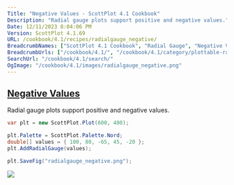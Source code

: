 ```yaml
---
Title: "Negative Values - ScottPlot 4.1 Cookbook"
Description: "Radial gauge plots support positive and negative values."
Date: 12/11/2023 8:04:06 PM
Version: ScottPlot 4.1.69
URL: /cookbook/4.1/recipes/radialgauge_negative/
BreadcrumbNames: ["ScottPlot 4.1 Cookbook", "Radial Gauge", "Negative Values"]
BreadcrumbUrls: ["/cookbook/4.1/", "/cookbook/4.1/category/plottable-radialgauge", "/cookbook/4.1/recipes/radialgauge_negative/"]
SearchUrl: "/cookbook/4.1/search/"
OgImage: "/cookbook/4.1/images/radialgauge_negative.png"
---
```


<h2><a href='/cookbook/4.1/recipes/radialgauge_negative/'>Negative Values</a></h2>

Radial gauge plots support positive and negative values.

```cs
var plt = new ScottPlot.Plot(600, 400);

plt.Palette = ScottPlot.Palette.Nord;
double[] values = { 100, 80, -65, 45, -20 };
plt.AddRadialGauge(values);

plt.SaveFig("radialgauge_negative.png");
```

<img src='../../images/radialgauge_negative.png' class='d-block mx-auto my-5' />


